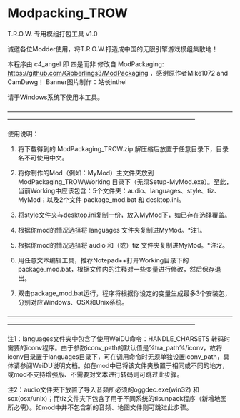 # Modpacking_TROW

T.R.O.W. 专用模组打包工具
v1.0

诚邀各位Modder使用，将T.R.O.W.打造成中国的无限引擎游戏模组集散地！

本程序由 c4_angel 即 四是而非 修改自 ModPackaging: https://github.com/Gibberlings3/ModPackaging ，感谢原作者Mike1072 and CamDawg！
Banner图片制作：站长inthel

请于Windows系统下使用本工具。

——————————————————————————————————————————————————————————————————

使用说明：

1. 将下载得到的 ModPackaging_TROW.zip 解压缩后放置于任意目录下，目录名不可使用中文。

2. 将你制作的Mod（例如：MyMod）主文件夹放到 ModPackaging_TROW\Working 目录下（无须Setup-MyMod.exe）。至此，当前Working中应该包含：5个文件夹：audio、languages、style、tiz、MyMod；以及2个文件 package_mod.bat 和 desktop.ini。

3. 将style文件夹与desktop.ini复制一份，放入MyMod下，如已存在选择覆盖。

4. 根据你mod的情况选择将 languages 文件夹复制进MyMod。*注1。

5. 根据你mod的情况选择将 audio 和（或）tiz 文件夹复制进MyMod。*注:2。

6. 用任意文本编辑工具，推荐Notepad++打开Working目录下的package_mod.bat，根据文件内的注释对一些变量进行修改，然后保存退出。

7. 双击package_mod.bat运行，程序将根据你设定的变量生成最多3个安装包，分别对应Windows、OSX和Unix系统。

——————————————————————————————————————————————————————————————————

注1：languages文件夹中包含了使用WeiDU命令：HANDLE_CHARSETS 转码时需要的iconv程序。由于参数iconv_path的默认值是%tra_path%/iconv，故将iconv目录置于languages目录下，可在调用命令时无须单独设置iconv_path，具体请参阅WeiDU说明文档。如在mod中已将该文件夹放置于相同或不同的地方，或mod不支持增强版、不需要对文本进行转码则可跳过此步骤。

注2：audio文件夹下放置了导入音频所必须的oggdec.exe(win32) 和 sox(osx/unix)；而tiz文件夹下包含了用于不同系统的tisunpack程序（新增地图所必需）。如mod中并不包含新的音频、地图文件则可跳过此步骤。
